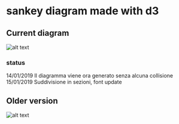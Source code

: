 # sankey diagram made with d3

## Current diagram
![alt text](https://raw.githubusercontent.com/edoardo-mileto/d3.js_projects/master/sankey_d3js/Updated%20diagram.png)
### status
14/01/2019 Il diagramma viene ora generato senza alcuna collisione  <br />
15/01/2019 Suddivisione in sezioni, font update
## Older version
![alt text](https://raw.githubusercontent.com/edoardo-mileto/d3.js_projects/master/sankey_d3js/Diagram.png)
